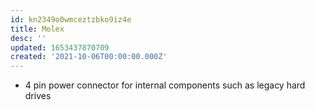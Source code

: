 ```yaml
---
id: kn2349o0wmceztzbko9iz4e
title: Molex
desc: ''
updated: 1653437870709
created: '2021-10-06T00:00:00.000Z'
---
```


- 4 pin power connector for internal components such as legacy hard drives

